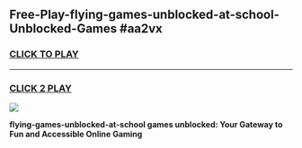 
## Free-Play-flying-games-unblocked-at-school-Unblocked-Games #aa2vx
<h3>
<a href="https://news.freeplayer.one?title=flying-games-unblocked-at-school&ref=8M">CLICK TO PLAY</a></h3>
<hr>

<h3>
<a href="https://news.freeplayer.one?title=flying-games-unblocked-at-school&ref=8M">CLICK 2 PLAY</a>
  
</h3>

<a href="https://news.freeplayer.one?title=flying-games-unblocked-at-school&ref=8M"><img src="https://clearcache.store/games.png"></a>


**flying-games-unblocked-at-school games unblocked: Your Gateway to Fun and Accessible Online Gaming**
